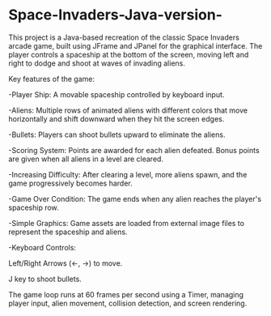 # Space-Invaders-Java-version-
This project is a Java-based recreation of the classic Space Invaders arcade game, built using JFrame and JPanel for the graphical interface.
The player controls a spaceship at the bottom of the screen, moving left and right to dodge and shoot at waves of invading aliens.

Key features of the game:

-Player Ship: A movable spaceship controlled by keyboard input.

-Aliens: Multiple rows of animated aliens with different colors that move horizontally and shift downward when they hit the screen edges.

-Bullets: Players can shoot bullets upward to eliminate the aliens.

-Scoring System: Points are awarded for each alien defeated. Bonus points are given when all aliens in a level are cleared.

-Increasing Difficulty: After clearing a level, more aliens spawn, and the game progressively becomes harder.

-Game Over Condition: The game ends when any alien reaches the player's spaceship row.

-Simple Graphics: Game assets are loaded from external image files to represent the spaceship and aliens.

-Keyboard Controls:

Left/Right Arrows (←, →) to move.

J key to shoot bullets.

The game loop runs at 60 frames per second using a Timer, managing player input, alien movement, collision detection, and screen rendering.
